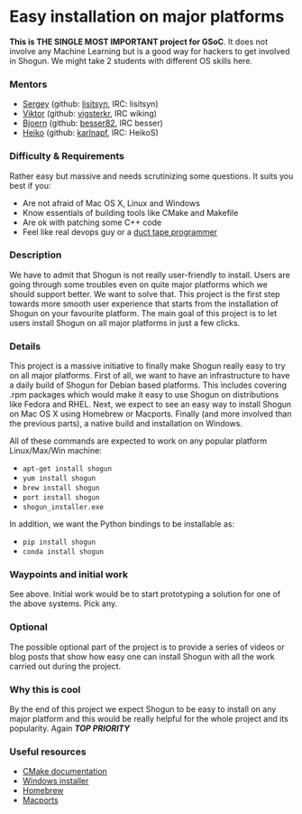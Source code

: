 # Easy installation on major platforms
**This is THE SINGLE MOST IMPORTANT project for GSoC**. It does not involve any Machine Learning but is a good way for hackers to get involved in Shogun. We might take 2 students with different OS skills here.

### Mentors
 * [Sergey](Sergey%20Lisitsyn) (github: [lisitsyn](https://github.com/lisitsyn), IRC: lisitsyn)
 * [Viktor](Viktor%20Gal) (github: [vigsterkr](https://github.com/vigsterkr), IRC wiking)
 * [Bjoern](Bjoern%20Esser) (github: [besser82](https://github.com/besser82), IRC besser)
 * [Heiko](Heiko%20Strathmann) (github: [karlnapf](https://github.com/karlnapf), IRC: HeikoS)

### Difficulty & Requirements

Rather easy but massive and needs scrutinizing some questions.
It suits you best if you:

* Are not afraid of Mac OS X, Linux and Windows
* Know essentials of building tools like CMake and Makefile
* Are ok with patching some C++ code
* Feel like real devops guy or a [duct tape programmer](http://www.joelonsoftware.com/items/2009/09/23.html)

### Description

We have to admit that Shogun is not really user-friendly to install. Users are going through some troubles even on quite major platforms which we should support better. We want to solve that. This project is the first step towards more smooth user experience that starts from the installation of Shogun on your favourite platform. The main goal of this project is to let users install Shogun on all major platforms in just a few clicks.

### Details

This project is a massive initiative to finally make Shogun really easy to try on all major platforms. First of all, we want to have an infrastructure to have a daily build of Shogun for Debian based platforms. This includes covering .rpm packages which would make it easy to use Shogun on distributions like Fedora and RHEL. Next, we expect to see an easy way to install Shogun on Mac OS X using Homebrew or Macports. Finally (and more involved than the previous parts), a native build and installation on Windows. 

All of these commands are expected to work on any popular platform Linux/Max/Win machine:
 * ```apt-get install shogun```
 * ```yum install shogun```
 * ```brew install shogun```
 * ```port install shogun```
 * ```shogun_installer.exe```

In addition, we want the Python bindings to be installable as:
 * ```pip install shogun```
 * ```conda install shogun```

### Waypoints and initial work
See above. Initial work would be to start prototyping a solution for one of the above systems. Pick any.

### Optional
The possible optional part of the project is to provide a series of videos or blog posts that show how easy one can install Shogun with all the work carried out during the project.

### Why this is cool
By the end of this project we expect Shogun to be easy to install on any major platform and this would be really helpful for the whole project and its popularity. Again ***TOP PRIORITY***

### Useful resources
* [CMake documentation](http://www.cmake.org/documentation/)
* [Windows installer](https://msdn.microsoft.com/en-us/library/cc185688(v=vs.85).aspx)
* [Homebrew](http://brew.sh/)
* [Macports](https://www.macports.org/)